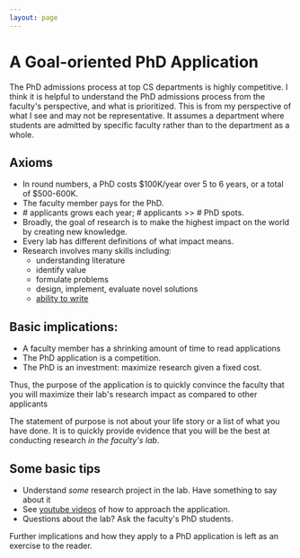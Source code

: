 ```yaml
---
layout: page
---
```



# A Goal-oriented PhD Application


The PhD admissions process at top CS departments is highly competitive.
I think it is helpful to understand the PhD admissions process from the faculty's perspective,
and what is prioritized.   This is from my perspective of what I see and may not be representative.
It assumes a department where students are admitted by specific faculty rather than to the department as a whole.  

## Axioms

* In round numbers, a PhD costs $100K/year over 5 to 6 years, or a total of $500-600K.   
* The faculty member pays for the PhD.
* \# applicants grows each year; # applicants >> # PhD spots.
* Broadly, the goal of research is to make the highest impact on the world by creating new knowledge.
* Every lab has different definitions of what impact means.
* Research involves many skills including:
  * understanding literature
  * identify value
  * formulate problems
  * design, implement, evaluate novel solutions
  * [ability to write](https://www.youtube.com/watch?v=vtIzMaLkCaM)

## Basic implications:

* A faculty member has a shrinking amount of time to read applications
* The PhD application is a competition.
* The PhD is an investment: maximize research given a fixed cost.

Thus, the purpose of the application is to quickly convince the faculty that you will maximize
their lab's research impact as compared to other applicants

The statement of purpose is not about your life story or a list of what you have done.
It is to quickly provide evidence that you will be the best at conducting research _in the faculty's lab_.


## Some basic tips

* Understand _some_ research project in the lab.   Have something to say about it
*  See <a href="https://www.youtube.com/playlist?list=PLe9dkYfBBHFkJUmqluDocwGuxaZ3y5Zkm">youtube videos</a> of how to approach the application.
* Questions about the lab?  Ask the faculty's PhD students.


Further implications and how they apply to a PhD application is left as an exercise to the reader.
